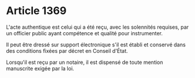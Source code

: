 # Article 1369

<p>L'acte authentique est celui qui a été reçu, avec les solennités requises, par un officier public ayant compétence et qualité pour instrumenter.</p><p>Il peut être dressé sur support électronique s'il est établi et conservé dans des conditions fixées par décret en Conseil d'État.</p><p>Lorsqu'il est reçu par un notaire, il est dispensé de toute mention manuscrite exigée par la loi.</p>